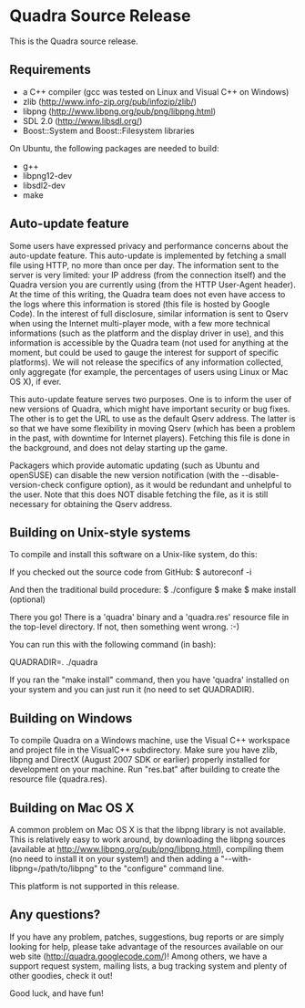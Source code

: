 Quadra Source Release
=====================

This is the Quadra source release.

Requirements
------------

 - a C++ compiler (gcc was tested on Linux and Visual C++ on Windows)
 - zlib (http://www.info-zip.org/pub/infozip/zlib/)
 - libpng (http://www.libpng.org/pub/png/libpng.html)
 - SDL 2.0 (http://www.libsdl.org/)
 - Boost::System and Boost::Filesystem libraries

On Ubuntu, the following packages are needed to build:

 - g++
 - libpng12-dev
 - libsdl2-dev
 - make

Auto-update feature
-------------------

Some users have expressed privacy and performance concerns about the
auto-update feature. This auto-update is implemented by fetching a small file
using HTTP, no more than once per day. The information sent to the server is
very limited: your IP address (from the connection itself) and the Quadra
version you are currently using (from the HTTP User-Agent header). At the time
of this writing, the Quadra team does not even have access to the logs where
this information is stored (this file is hosted by Google Code). In the
interest of full disclosure, similar information is sent to Qserv when using
the Internet multi-player mode, with a few more technical informations (such
as the platform and the display driver in use), and this information is
accessible by the Quadra team (not used for anything at the moment, but could
be used to gauge the interest for support of specific platforms). We will not
release the specifics of any information collected, only aggregate (for
example, the percentages of users using Linux or Mac OS X), if ever.

This auto-update feature serves two purposes. One is to inform the user of new
versions of Quadra, which might have important security or bug fixes. The
other is to get the URL to use as the default Qserv address. The latter is so
that we have some flexibility in moving Qserv (which has been a problem in the
past, with downtime for Internet players). Fetching this file is done in the
background, and does not delay starting up the game.

Packagers which provide automatic updating (such as Ubuntu and openSUSE) can
disable the new version notification (with the --disable-version-check
configure option), as it would be redundant and unhelpful to the user. Note
that this does NOT disable fetching the file, as it is still necessary for
obtaining the Qserv address.

Building on Unix-style systems
------------------------------

To compile and install this software on a Unix-like system, do this:

If you checked out the source code from GitHub: 
$ autoreconf -i

And then the traditional build procedure:
$ ./configure
$ make
$ make install (optional)

There you go! There is a 'quadra' binary and a 'quadra.res' resource
file in the top-level directory. If not, then something went
wrong. :-)

You can run this with the following command (in bash):

QUADRADIR=. ./quadra

If you ran the "make install" command, then you have 'quadra'
installed on your system and you can just run it (no need to set
QUADRADIR).

Building on Windows
-------------------

To compile Quadra on a Windows machine, use the Visual C++ workspace
and project file in the VisualC++ subdirectory. Make sure you have
zlib, libpng and DirectX (August 2007 SDK or earlier) properly installed
for development on your machine. Run "res.bat" after building to create
the resource file (quadra.res).

Building on Mac OS X
--------------------

A common problem on Mac OS X is that the libpng library is not
available. This is relatively easy to work around, by downloading the
libpng sources (available at http://www.libpng.org/pub/png/libpng.html),
compiling them (no need to install it on your system!) and then adding
a "--with-libpng=/path/to/libpng" to the "configure" command line.

This platform is not supported in this release.

Any questions?
--------------

If you have any problem, patches, suggestions, bug reports or are
simply looking for help, please take advantage of the resources
available on our web site (http://quadra.googlecode.com/)! Among
others, we have a support request system, mailing lists, a bug
tracking system and plenty of other goodies, check it out!

Good luck, and have fun!

